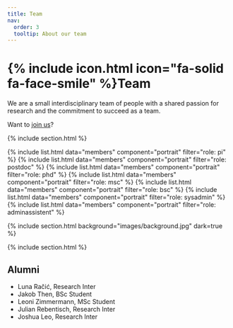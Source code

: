 ```yaml
---
title: Team
nav:
  order: 3
  tooltip: About our team
---
```


# {% include icon.html icon="fa-solid fa-face-smile" %}Team

We are a small interdisciplinary team of people with a shared passion for research and the commitment to succeed as a team. 

Want to [join us](https://velten-group.github.io/join/)?

{% include section.html %}

{% include list.html data="members" component="portrait" filter="role: pi" %}
{% include list.html data="members" component="portrait" filter="role: postdoc" %}
{% include list.html data="members" component="portrait" filter="role: phd" %}
{% include list.html data="members" component="portrait" filter="role: msc" %}
{% include list.html data="members" component="portrait" filter="role: bsc" %}
{% include list.html data="members" component="portrait" filter="role: sysadmin" %}
{% include list.html data="members" component="portrait" filter="role: adminassistent" %}



{% include section.html background="images/background.jpg" dark=true %}

{% include section.html %}

## Alumni

- Luna Račić, Research Inter
- Jakob Then, BSc Student
- Leoni Zimmermann, MSc Student
- Julian Rebentisch, Research Inter
- Joshua Leo, Research Inter
